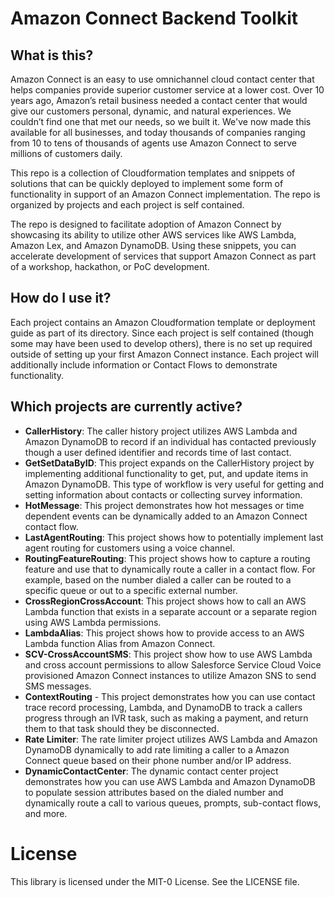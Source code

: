 # Amazon Connect Backend Toolkit

## What is this?
Amazon Connect is an easy to use omnichannel cloud contact center that helps companies provide superior customer service at a lower cost. Over 10 years ago, Amazon’s retail business needed a contact center that would give our customers personal, dynamic, and natural experiences. We couldn’t find one that met our needs, so we built it. We've now made this available for all businesses, and today thousands of companies ranging from 10 to tens of thousands of agents use Amazon Connect to serve millions of customers daily.

This repo is a collection of Cloudformation templates and snippets of solutions that can be quickly deployed to implement some form of functionality in support of an Amazon Connect implementation.  The repo is organized by projects and each project is self contained.

The repo is designed to facilitate adoption of Amazon Connect by showcasing its ability to utilize other AWS services like AWS Lambda, Amazon Lex, and Amazon DynamoDB.  Using these snippets, you can accelerate development of services that support Amazon Connect as part of a workshop, hackathon, or PoC development.

## How do I use it?
Each project contains an Amazon Cloudformation template or deployment guide as part of its directory.  Since each project is self contained (though some may have been used to develop others), there is no set up required outside of setting up your first Amazon Connect instance.  Each project will additionally include information or Contact Flows to demonstrate functionality.

## Which projects are currently active?
 - **CallerHistory**: The caller history project utilizes AWS Lambda and Amazon DynamoDB to record if an individual has contacted previously though a user defined identifier and records time of last contact.
 - **GetSetDataByID**: This project expands on the CallerHistory project by implementing additional functionality to get, put, and update items in Amazon DynamoDB.  This type of workflow is very useful for getting and setting information about contacts or collecting survey information.
 - **HotMessage**: This project demonstrates how hot messages or time dependent events can be dynamically added to an Amazon Connect contact flow.
 - **LastAgentRouting**:  This project shows how to potentially implement last agent routing for customers using a voice channel.
 - **RoutingFeatureRouting**:  This project shows how to capture a routing feature and use that to dynamically route a caller in a contact flow.  For example, based on the number dialed a caller can be routed to a specific queue or out to a specific external number.
 - **CrossRegionCrossAccount**:  This project shows how to call an AWS Lambda function that exists in a separate account or a separate region using AWS Lambda permissions.
 - **LambdaAlias**:  This project shows how to provide access to an AWS Lambda function Alias from Amazon Connect.
 - **SCV-CrossAccountSMS**: This project show how to use AWS Lambda and cross account permissions to allow Salesforce Service Cloud Voice provisioned Amazon Connect instances to utilize Amazon SNS to send SMS messages.
 - **ContextRouting** - This project demonstrates how you can use contact trace record processing, Lambda, and DynamoDB to track a callers progress through an IVR task, such as making a payment, and return them to that task should they be disconnected.
 - **Rate Limiter**: The rate limiter project utilizes AWS Lambda and Amazon DynamoDB dynamically to add rate limiting a caller to a Amazon Connect queue based on their phone number and/or IP address. 
 - **DynamicContactCenter**: The dynamic contact center project demonstrates how you can use AWS Lambda and Amazon DynamoDB to populate session attributes based on the dialed number and dynamically route a call to various queues, prompts, sub-contact flows, and more.  

# License
This library is licensed under the MIT-0 License. See the LICENSE file.
